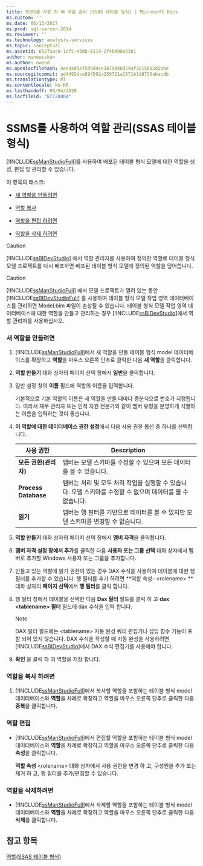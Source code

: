 ```yaml
---
title: SSMS를 사용 하 여 역할 관리 (SSAS 테이블 형식) | Microsoft Docs
ms.custom: ''
ms.date: 06/13/2017
ms.prod: sql-server-2014
ms.reviewer: ''
ms.technology: analysis-services
ms.topic: conceptual
ms.assetid: 652faac0-1cfc-438b-8119-2f4b090a2381
author: minewiskan
ms.author: owend
ms.openlocfilehash: 4ee34d5e75d5d4ce3679d46d29af3215852d2bbe
ms.sourcegitcommit: ad4d92dce894592a259721a1571b1d8736abacdb
ms.translationtype: MT
ms.contentlocale: ko-KR
ms.lasthandoff: 08/04/2020
ms.locfileid: "87728804"
---
```

# <a name="manage-roles-by-using-ssms-ssas-tabular"></a>SSMS를 사용하여 역할 관리(SSAS 테이블 형식)
  [!INCLUDE[ssManStudioFull](../../includes/ssmanstudiofull-md.md)]를 사용하여 배포된 테이블 형식 모델에 대한 역할을 생성, 편집 및 관리할 수 있습니다.  
  
 이 항목의 태스크:  
  
-   [새 역할을 만들려면](#bkmk_new_role)  
  
-   [역할 복사](#bkmk_copy_role)  
  
-   [역할을 편집 하려면](#bkmk_edit_role)  
  
-   [역할을 삭제 하려면](#bkmk_deletet_role)  
  
> [!CAUTION]  
>  [!INCLUDE[ssBIDevStudio](../../includes/ssbidevstudio-md.md)] 에서 역할 관리자를 사용하여 정의한 역할로 테이블 형식 모델 프로젝트를 다시 배포하면 배포된 테이블 형식 모델에 정의된 역할을 덮어씁니다.  
  
> [!CAUTION]  
>  [!INCLUDE[ssManStudioFull](../../includes/ssmanstudiofull-md.md)] 에서 모델 프로젝트가 열려 있는 동안 [!INCLUDE[ssBIDevStudioFull](../../includes/ssbidevstudiofull-md.md)] 를 사용하여 테이블 형식 모델 작업 영역 데이터베이스를 관리하면 Model.bim 파일이 손상될 수 있습니다. 테이블 형식 모델 작업 영역 데이터베이스에 대한 역할을 만들고 관리하는 경우 [!INCLUDE[ssBIDevStudio](../../includes/ssbidevstudio-md.md)]에서 역할 관리자를 사용하십시오.  
  
###  <a name="to-create-a-new-role"></a><a name="bkmk_new_role"></a>새 역할을 만들려면  
  
1.  [!INCLUDE[ssManStudioFull](../../includes/ssmanstudiofull-md.md)]에서 새 역할을 만들 테이블 형식 model 데이터베이스를 확장하고 **역할**을 마우스 오른쪽 단추로 클릭한 다음 **새 역할**을 클릭합니다.  
  
2.  **역할 만들기** 대화 상자의 페이지 선택 창에서 **일반**을 클릭합니다.  
  
3.  일반 설정 창의 **이름** 필드에 역할의 이름을 입력합니다.  
  
     기본적으로 기본 역할의 이름은 새 역할을 만들 때마다 증분식으로 번호가 지정됩니다. 따라서 재무 관리자 또는 인적 자원 전문가와 같이 멤버 유형을 분명하게 식별하는 이름을 입력하는 것이 좋습니다.  
  
4.  **이 역할에 대한 데이터베이스 권한 설정**에서 다음 사용 권한 옵션 중 하나를 선택합니다.  
  
    |사용 권한|Description|  
    |----------------|-----------------|  
    |**모든 권한(관리자)**|멤버는 모델 스키마를 수정할 수 있으며 모든 데이터를 볼 수 있습니다.|  
    |**Process Database**|멤버는 처리 및 모두 처리 작업을 실행할 수 있습니다. 모델 스키마를 수정할 수 없으며 데이터를 볼 수 없습니다.|  
    |**읽기**|멤버는 행 필터를 기반으로 데이터를 볼 수 있지만 모델 스키마를 변경할 수 없습니다.|  
  
5.  **역할 만들기** 대화 상자의 페이지 선택 창에서 **멤버 자격**을 클릭합니다.  
  
6.  **멤버 자격 설정 창에서 추가**를 클릭한 다음 **사용자 또는 그룹 선택** 대화 상자에서 멤버로 추가할 Windows 사용자 또는 그룹을 추가합니다.  
  
7.  만들고 있는 역할에 읽기 권한이 있는 경우 DAX 수식을 사용하여 테이블에 대한 행 필터를 추가할 수 있습니다. 행 필터를 추가 하려면 **역할 속성- \<rolename> ** 대화 상자의 **페이지 선택**에서 **행 필터**를 클릭 합니다.  
  
8.  행 필터 창에서 테이블을 선택한 다음 **Dax 필터** 필드를 클릭 하 고 **dax \<tablename> 필터** 필드에 dax 수식을 입력 합니다.  
  
    > [!NOTE]  
    >  DAX 필터 필드에는 \<tablename> 자동 완성 쿼리 편집기나 삽입 함수 기능이 포함 되어 있지 않습니다. DAX 수식을 작성할 때 자동 완성을 사용하려면 [!INCLUDE[ssBIDevStudio](../../includes/ssbidevstudio-md.md)]에서 DAX 수식 편집기를 사용해야 합니다.  
  
9. **확인** 을 클릭 하 여 역할을 저장 합니다.  
  
###  <a name="to-copy-a-role"></a><a name="bkmk_copy_role"></a>역할을 복사 하려면  
  
1.  [!INCLUDE[ssManStudioFull](../../includes/ssmanstudiofull-md.md)]에서 복사할 역할을 포함하는 테이블 형식 model 데이터베이스와 **역할**을 차례로 확장하고 역할을 마우스 오른쪽 단추로 클릭한 다음 **중복**을 클릭합니다.  
  
###  <a name="to-edit-a-role"></a><a name="bkmk_edit_role"></a> 역할 편집  
  
-   [!INCLUDE[ssManStudioFull](../../includes/ssmanstudiofull-md.md)]에서 편집할 역할을 포함하는 테이블 형식 model 데이터베이스와 **역할**을 차례로 확장하고 역할을 마우스 오른쪽 단추로 클릭한 다음 **속성**을 클릭합니다.  
  
     **역할 속성** \<rolename> 대화 상자에서 사용 권한을 변경 하 고, 구성원을 추가 또는 제거 하 고, 행 필터를 추가/편집할 수 있습니다.  
  
###  <a name="to-delete-a-role"></a><a name="bkmk_deletet_role"></a> 역할을 삭제하려면  
  
-   [!INCLUDE[ssManStudioFull](../../includes/ssmanstudiofull-md.md)]에서 삭제할 역할을 포함하는 테이블 형식 model 데이터베이스와 **역할**을 차례로 확장하고 역할을 마우스 오른쪽 단추로 클릭한 다음 **삭제**를 클릭합니다.  
  
## <a name="see-also"></a>참고 항목  
 [역할&#40;SSAS 테이블 형식&#41;](roles-ssas-tabular.md)  
  
  
